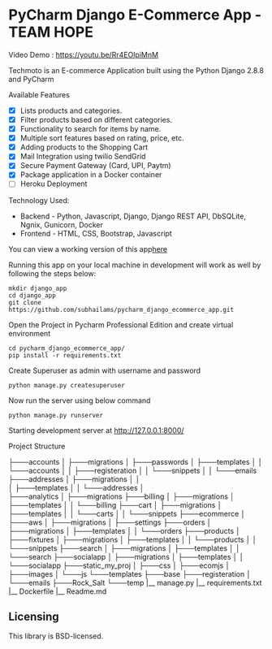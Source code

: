 # PyCharm Django E-Commerce App - TEAM HOPE

Video Demo : https://youtu.be/Rr4EOIpiMnM

Techmoto is an E-commerce Application built using the Python Django 2.8.8 and PyCharm

Available Features

- [x] Lists products and categories.
- [x] Filter products based on different categories.
- [x] Functionality to search for items by name.
- [x] Multiple sort features based on rating, price, etc.
- [x] Adding products to the Shopping Cart
- [x] Mail Integration using twilio SendGrid
- [x] Secure Payment Gateway (Card, UPI, Paytm)
- [x] Package application in a Docker container
- [ ] Heroku Deployment

Technology Used:
* Backend - Python, Javascript,  Django, Django REST API, DbSQLite, Ngnix, Gunicorn, Docker
* Frontend - HTML, CSS, Bootstrap, Javascript


You can view a working version of this app[here](https://youtu.be/Rr4EOIpiMnM)


Running this app on your local machine in development will work as
well by following the steps below:


```
mkdir django_app
cd django_app
git clone https://github.com/subhailams/pycharm_django_ecommerce_app.git
```

Open the Project in Pycharm Professional Edition and create virtual environment

```
cd pycharm_django_ecommerce_app/
pip install -r requirements.txt
```
Create Superuser as admin with username and password
```
python manage.py createsuperuser
```

Now run the server using below command
```
python manage.py runserver
```

Starting development server at http://127.0.0.1:8000/


Project Structure

├───accounts
│   ├───migrations
│   ├───passwords
│   ├───templates
│   │   └───accounts
│   │       ├───registeration
│   │       └───snippets
│   │           └───emails
├───addresses
│   ├───migrations
│   │   
│   ├───templates
│   │   └───addresses
│   
├───analytics
│   ├───migrations
├───billing
│   ├───migrations
│   ├───templates
│   │   └───billing
├───cart
│   ├───migrations
│   ├───templates
│   │   └───carts
│   │       └───snippets
├───ecommerce
│   ├───aws
│   ├───migrations
│   ├───settings
├───orders
│   ├───migrations
│   ├───templates
│   │   └───orders
├───products
│   ├───fixtures
│   ├───migrations
│   ├───templates
│   │   └───products
│   │       └───snippets
├───search
│   ├───migrations
│   ├───templates
│   │   └───search
├───socialapp
│   ├───migrations
│   ├───templates
│   │   └───socialapp
├───static_my_proj
│   ├───css
│   ├───ecomjs
│   ├───images
│   └───js
└───templates
    ├───base
    ├───registeration
    │   └───emails
    ├───Rock_Salt
    └───temp
|__ manage.py
|__ requirements.txt
|__ Dockerfile
|__ Readme.md

## Licensing

This library is BSD-licensed.

